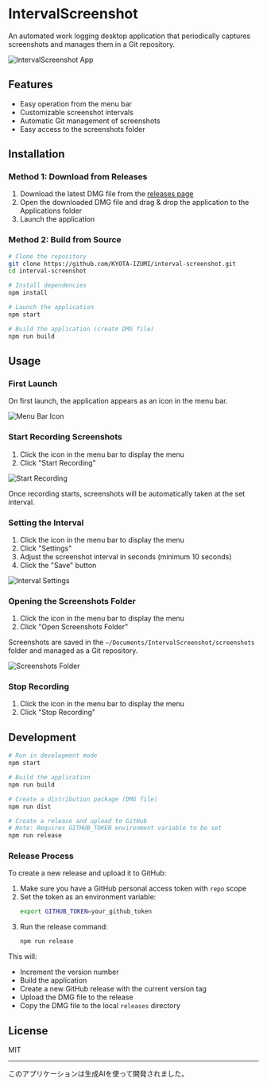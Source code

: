 # IntervalScreenshot

An automated work logging desktop application that periodically captures screenshots and manages them in a Git repository.

![IntervalScreenshot App](screenshots/app_screenshot.png)

## Features

- Easy operation from the menu bar
- Customizable screenshot intervals
- Automatic Git management of screenshots
- Easy access to the screenshots folder

## Installation

### Method 1: Download from Releases

1. Download the latest DMG file from the [releases page](https://github.com/KYOTA-IZUMI/interval-screenshot/releases)
2. Open the downloaded DMG file and drag & drop the application to the Applications folder
3. Launch the application

### Method 2: Build from Source

```bash
# Clone the repository
git clone https://github.com/KYOTA-IZUMI/interval-screenshot.git
cd interval-screenshot

# Install dependencies
npm install

# Launch the application
npm start

# Build the application (create DMG file)
npm run build
```

## Usage

### First Launch

On first launch, the application appears as an icon in the menu bar.

![Menu Bar Icon](screenshots/menubar_icon.png)

### Start Recording Screenshots

1. Click the icon in the menu bar to display the menu
2. Click "Start Recording"

![Start Recording](screenshots/start_recording.png)

Once recording starts, screenshots will be automatically taken at the set interval.

### Setting the Interval

1. Click the icon in the menu bar to display the menu
2. Click "Settings"
3. Adjust the screenshot interval in seconds (minimum 10 seconds)
4. Click the "Save" button

![Interval Settings](screenshots/interval_settings.png)

### Opening the Screenshots Folder

1. Click the icon in the menu bar to display the menu
2. Click "Open Screenshots Folder"

Screenshots are saved in the `~/Documents/IntervalScreenshot/screenshots` folder and managed as a Git repository.

![Screenshots Folder](screenshots/screenshots_folder.png)

### Stop Recording

1. Click the icon in the menu bar to display the menu
2. Click "Stop Recording"

## Development

```bash
# Run in development mode
npm start

# Build the application
npm run build

# Create a distribution package (DMG file)
npm run dist

# Create a release and upload to GitHub
# Note: Requires GITHUB_TOKEN environment variable to be set
npm run release
```

### Release Process

To create a new release and upload it to GitHub:

1. Make sure you have a GitHub personal access token with `repo` scope
2. Set the token as an environment variable:
   ```bash
   export GITHUB_TOKEN=your_github_token
   ```
3. Run the release command:
   ```bash
   npm run release
   ```

This will:
- Increment the version number
- Build the application
- Create a new GitHub release with the current version tag
- Upload the DMG file to the release
- Copy the DMG file to the local `releases` directory

## License

MIT 

---

このアプリケーションは生成AIを使って開発されました。 